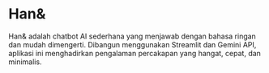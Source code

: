 # Han&
Han&amp; adalah chatbot AI sederhana yang menjawab dengan bahasa ringan dan mudah dimengerti. Dibangun menggunakan Streamlit dan Gemini API, aplikasi ini menghadirkan pengalaman percakapan yang hangat, cepat, dan minimalis.

